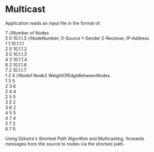 # Multicast

Application reads an input file in the format of:

7   //Number of Nodes  
5 0 10.1.1.5    //NodeNumber,  0-Source 1-Sender 2-Receiver,  IP-Address  
1 1 10.1.1.1  
2 0 10.1.1.2  
3 0 10.1.1.3  
4 2 10.1.1.4  
6 2 10.1.1.6  
7 2 10.1.1.7  
1 2 4     //Node1 Node2 WeightOfEdgeBetweenNodes  
1 3 5  
2 3 6  
2 4 4  
2 5 5  
3 5 2  
3 6 2  
4 5 5  
4 7 4  
5 7 2  
6 7 5  

Using Djikstra's Shortest Path Algorithm and Multicasting, forwards messages from the source to nodes via the shortest path.
